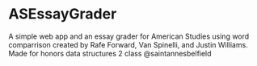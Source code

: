 # ASEssayGrader
A simple web app and an essay grader for American Studies using word comparrison
created by Rafe Forward, Van Spinelli, and Justin Williams.
Made for honors data structures 2 class
@saintannesbelfield

